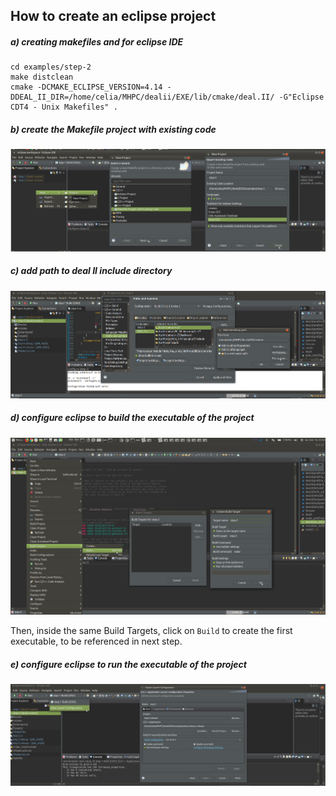 ## How to create an eclipse project
##### a) creating makefiles and for eclipse IDE

```
cd examples/step-2
make distclean
cmake -DCMAKE_ECLIPSE_VERSION=4.14 -DDEAL_II_DIR=/home/celia/MHPC/dealii/EXE/lib/cmake/deal.II/ -G"Eclipse CDT4 - Unix Makefiles" .

```

##### b) create the Makefile project with existing code

![create_project](IMG/create_project.png)

##### c) add path to deal II include directory 

![add_path](IMG/add_path.png)

##### d) configure eclipse to build the executable of the project

![configure_build](IMG/configure_build.png)

Then, inside the same Build Targets, click on `Build` to create the first executable, to be referenced in next step.

##### e) configure eclipse to run the executable of the project

![configure_run](IMG/configure_run.png)

